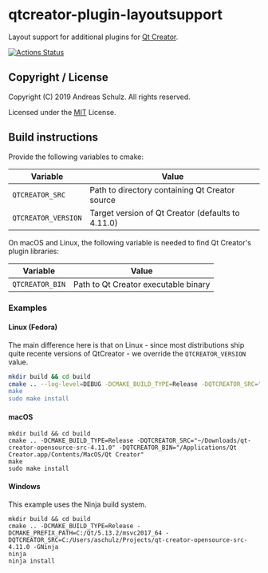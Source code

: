 # qtcreator-plugin-layoutsupport

Layout support for additional plugins for [Qt Creator](http://qt-project.org/wiki/Category:Tools::QtCreator).


[![Actions Status](https://github.com/Longhanks/qtcreator-plugin-layoutsupport/workflows/Continuous%20Integration/badge.svg)](https://github.com/Longhanks/qtcreator-plugin-layoutsupport/actions)

## Copyright / License

Copyright (C) 2019 Andreas Schulz. All rights reserved.

Licensed under the [MIT](https://github.com/Longhanks/qtcreator-plugin-layoutsupport/blob/master/LICENSE) License.

## Build instructions

Provide the following variables to cmake:

| Variable            | Value                                             |
| ------------------- | ------------------------------------------------- |
| `QTCREATOR_SRC`     | Path to directory containing Qt Creator source    |
| `QTCREATOR_VERSION` | Target version of Qt Creator (defaults to 4.11.0) |

On macOS and Linux, the following variable is needed to find Qt Creator's plugin libraries:

| Variable            | Value                                             |
| ------------------- | ------------------------------------------------- |
| `QTCREATOR_BIN`     | Path to Qt Creator executable binary              |

### Examples

#### Linux (Fedora)

The main difference here is that on Linux - since most distributions ship quite recente versions of QtCreator - we override the `QTCREATOR_VERSION` value.

```sh
mkdir build && cd build
cmake .. --log-level=DEBUG -DCMAKE_BUILD_TYPE=Release -DQTCREATOR_SRC="~/Downloads/qt-creator-opensource-src-5.0.1" -DQTCREATOR_BIN="/usr/bin/qtcreator -DQTCREATOR_VERSION="5.0.1"
make
sudo make install
```

#### macOS

```
mkdir build && cd build
cmake .. -DCMAKE_BUILD_TYPE=Release -DQTCREATOR_SRC="~/Downloads/qt-creator-opensource-src-4.11.0" -DQTCREATOR_BIN="/Applications/Qt Creator.app/Contents/MacOS/Qt Creator"
make
sudo make install
```

#### Windows

This example uses the Ninja build system.

```
mkdir build && cd build
cmake .. -DCMAKE_BUILD_TYPE=Release -DCMAKE_PREFIX_PATH=C:/Qt/5.13.2/msvc2017_64 -DQTCREATOR_SRC=C:/Users/aschulz/Projects/qt-creator-opensource-src-4.11.0 -GNinja
ninja
ninja install
```

